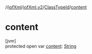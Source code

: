//[iofXml](../../../index.md)/[iofXml.v2](../index.md)/[ClassTypeId](index.md)/[content](content.md)

# content

[jvm]\
protected open var [content](content.md): [String](https://docs.oracle.com/javase/8/docs/api/java/lang/String.html)
